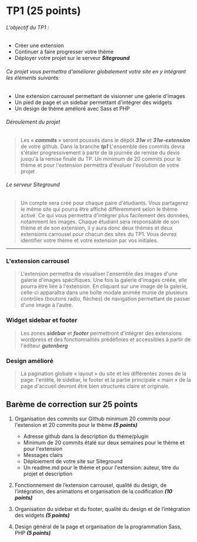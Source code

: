 # TP1 (25 points)

###### L\'objectif du TP1 :

- Créer une extension
- Continuer à faire progresser votre thème
- Déployer votre projet sur le serveur **_Siteground_**

###### Ce projet vous permettra d\'améliorer globalement votre site en y intégrant les éléments suivants:

- Une extension carrousel permettant de visionner une galerie d\'images
- Un pied de page et un sidebar permettant d\'intégrer des widgets
- Un design de thème amélioré avec Sass et PHP

###### Déroulement du projet

> Les « **_commits_** » seront poussés dans le dépôt **_31w_** et **_31w-extension_** de votre github. Dans la branche **_tp1_**
> L\'ensemble des commits devra s\'étaler progressivement à partir de la journée de remise du devis jusqu\'à la remise finale du TP.
> Un minimum de 20 commits pour le thème et pour l\'extension permettra d\'évaluer l\'évolution de votre projet

###### Le serveur Siteground

> Un compte sera créé pour chaque paire d\'étudiants. Vous partagerez le même site qui pourra être affiché différemment selon le thème activé. Ce qui vous permettra d\'intégrer plus facilement des données, notamment les images.
> Chaque étudiant sera responsable de son thème et de son extension, il y aura donc deux thèmes et deux extensions carrousel pour chacun des sites du TP1. Vous devrez identifier votre thème et votre extension par vos initiales.

---

### L\'extension carrousel

> L\'extension permettra de visualiser l\'ensemble des images d\'une galerie d\'images spécifiques. Une fois la galerie d\'images créée, elle pourra être liée à l\'extension. En cliquant sur une image de la galerie, celle-ci apparaîtra dans une boîte modale animée munie de plusieurs contrôles (boutons radio, flèches) de navigation permettant de passer d\'une image à l\'autre.

### Widget sidebar et footer

> Les zones **_sidebar_** et **_footer_** permettront d\'intégrer des extensions wordpress et des fonctionnalités prédéfinies et accessibles à partir de l'éditeur **_gutenberg_**

### Design amélioré

> La pagination globale « layout » du site et les différentes zones de la page: l'entête, le sidebar, le footer et la partie principale « main » de la page d'accueil devront être bien structurés claire et originale.

## Barème de correction sur 25 points

1. Organisation des commits sur Github minimum 20 commits pour l'extension et 20 commits pour le thème **_(5 points)_**

   - Adresse github dans la description du thème/plugin
   - Minimum de 20 commits étalé sur deux semaines pour le thème et pour l'extension
   - Messages clairs
   - Déploiement de votre site sur Siteground
   - Un readme.md pour le thème et pour l'extension: auteur, titre du projet et description

2. Fonctionnement de l’extension carrousel, qualité du design, de l’intégration, des animations et organisation de la codification **_(10 points)_**
3. Organisation du sidebar et du footer, qualité du design et de l’intégration des widgets **_(5 points)_**
4. Design général de la page et organisation de la programmation Sass, PHP **_(5 points)_**
